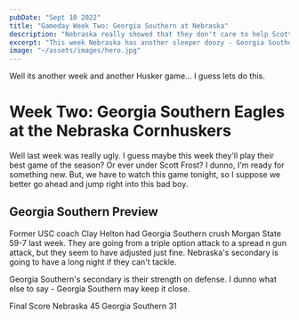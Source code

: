 ```yaml
---
pubDate: "Sept 10 2022"
title: "Gameday Week Two: Georgia Southern at Nebraska"
description: "Nebraska really showed that they don't care to help Scott keep his job"
excerpt: "This week Nebraska has another sleeper doozy - Georgia Southern at home. Read my blog post to see why I am worried about this one y'all!"
image: "~/assets/images/hero.jpg"
---
```


Well its another week and another Husker game... I guess lets do this.

# Week Two: Georgia Southern Eagles at the Nebraska Cornhuskers

Well last week was really ugly. I guess maybe this week they'll play their best game of the season? Or ever under Scott Frost? I dunno, I'm ready for something new. But, we have to watch this game tonight, so I suppose we better go ahead and jump right into this bad boy.

## Georgia Southern Preview

Former USC coach Clay Helton had Georgia Southern crush Morgan State 59-7 last week. They are going from a triple option attack to a spread n gun attack, but they seem to have adjusted just fine. Nebraska's secondary is going to have a long night if they can't tackle. 

Georgia Southern's secondary is their strength on defense. I dunno what else to say - Georgia Southern may keep it close.

Final Score Nebraska 45 Georgia Southern 31